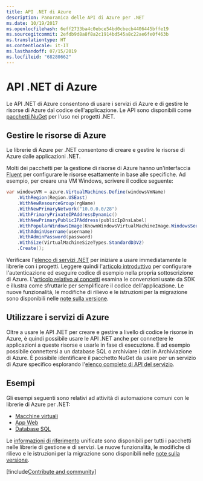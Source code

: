 ```yaml
---
title: API .NET di Azure
description: Panoramica delle API di Azure per .NET
ms.date: 10/19/2017
ms.openlocfilehash: 6eff2733ba4c0ebce54bd0cbecb4406445bffe19
ms.sourcegitcommit: 2efdb9d8a8f8a2c1914bd545a8c22ae6fe0f463b
ms.translationtype: HT
ms.contentlocale: it-IT
ms.lasthandoff: 07/15/2019
ms.locfileid: "68280662"
---
```

# <a name="azure-net-apis"></a>API .NET di Azure

Le API .NET di Azure consentono di usare i servizi di Azure e di gestire le risorse di Azure dal codice dell'applicazione. Le API sono disponibili come [pacchetti NuGet](/dotnet/api/overview/azure/) per l'uso nei progetti .NET. 

## <a name="manage-azure-resources"></a>Gestire le risorse di Azure

Le librerie di Azure per .NET consentono di creare e gestire le risorse di Azure dalle applicazioni .NET.

Molti dei pacchetti per la gestione di risorse di Azure hanno un'interfaccia [Fluent](dotnet-sdk-azure-concepts.md) per configurare le risorse esattamente in base alle specifiche. Ad esempio, per creare una VM Windows, scrivere il codice seguente:

```csharp
var windowsVM = azure.VirtualMachines.Define(windowsVmName)
    .WithRegion(Region.USEast)
    .WithNewResourceGroup(rgName)
    .WithNewPrimaryNetwork("10.0.0.0/28")
    .WithPrimaryPrivateIPAddressDynamic()
    .WithNewPrimaryPublicIPAddress(publicIpDnsLabel)
    .WithPopularWindowsImage(KnownWindowsVirtualMachineImage.WindowsServer2012R2Datacenter)
    .WithAdminUsername(username)
    .WithAdminPassword(password)
    .WithSize(VirtualMachineSizeTypes.StandardD3V2)
    .Create();
 ```

Verificare l'[elenco di servizi .NET](/dotnet/api/overview/azure/) per iniziare a usare immediatamente le librerie con i progetti. Leggere quindi l'[articolo introduttivo](dotnet-sdk-azure-get-started.md) per configurare l'autenticazione ed eseguire codice di esempio nella propria sottoscrizione di Azure.  L'[articolo relativo ai concetti](dotnet-sdk-azure-concepts.md) esamina le convenzioni usate da SDK e illustra come sfruttarle per semplificare il codice dell'applicazione. Le nuove funzionalità, le modifiche di rilievo e le istruzioni per la migrazione sono disponibili nelle [note sulla versione](https://github.com/Azure/azure-libraries-for-net).

## <a name="consume-azure-services"></a>Utilizzare i servizi di Azure

Oltre a usare le API .NET per creare e gestire a livello di codice le risorse in Azure, è quindi possibile usare le API .NET anche per connettere le applicazioni a queste risorse e usarle in fase di esecuzione.  È ad esempio possibile connettersi a un database SQL o archiviare i dati in Archiviazione di Azure.  È possibile identificare il pacchetto NuGet da usare per un servizio di Azure specifico esplorando l'[elenco completo di API del servizio](/dotnet/api/overview/azure/).  

## <a name="samples"></a>Esempi

Gli esempi seguenti sono relativi ad attività di automazione comuni con le librerie di Azure per .NET:

- [Macchine virtuali](dotnet-samples.md)
- [App Web](dotnet-samples.md)
- [Database SQL](dotnet-samples.md)

Le [informazioni di riferimento](/dotnet/api/overview/azure/?view=azure-dotnet) unificate sono disponibili per tutti i pacchetti nelle librerie di gestione e di servizi. Le nuove funzionalità, le modifiche di rilievo e le istruzioni per la migrazione sono disponibili nelle [note sulla versione](https://github.com/Azure/azure-libraries-for-net).

[!include[Contribute and community](includes/contribute.md)]
